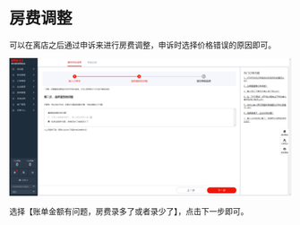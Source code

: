 # 房费调整

可以在离店之后通过申诉来进行房费调整，申诉时选择价格错误的原因即可。

![](../../../.gitbook/assets/image%20%28348%29.png)

选择【账单金额有问题，房费录多了或者录少了】，点击下一步即可。

